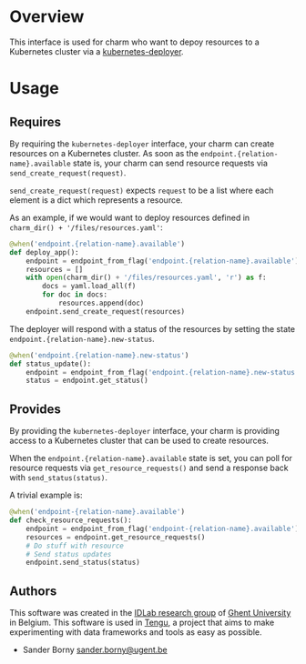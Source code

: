 
# Overview
This interface is used for charm who want to depoy resources to a Kubernetes cluster via a [kubernetes-deployer](https://github.com/tengu-team/layer-kubernetes-deployer).

# Usage
## Requires
By requiring the `kubernetes-deployer` interface, your charm can create resources on a Kubernetes cluster.  As soon as the `endpoint.{relation-name}.available` state is, your charm can send resource requests via `send_create_request(request)`.

`send_create_request(request)` expects `request` to be a list where each element is a dict which represents a resource.

As an example, if we would want to deploy resources defined in `charm_dir() + '/files/resources.yaml'`:
```python
@when('endpoint.{relation-name}.available')
def deploy_app():
    endpoint = endpoint_from_flag('endpoint.{relation-name}.available')
    resources = []
    with open(charm_dir() + '/files/resources.yaml', 'r') as f:
        docs = yaml.load_all(f)
        for doc in docs:
            resources.append(doc)
    endpoint.send_create_request(resources)
```

The deployer will respond with a status of the resources by setting the state `endpoint.{relation-name}.new-status`.
```python
@when('endpoint.{relation-name}.new-status')
def status_update():
    endpoint = endpoint_from_flag('endpoint.{relation-name}.new-status')
    status = endpoint.get_status()
```

## Provides
By providing  the `kubernetes-deployer` interface, your charm is providing access to a Kubernetes cluster that can be used to create resources.

When the  `endpoint.{relation-name}.available` state is set, you can poll for resource requests via `get_resource_requests()` and send a response back with `send_status(status)`.

A trivial example is:
```python
@when('endpoint-{relation-name}.available')
def check_resource_requests():
    endpoint = endpoint_from_flag('endpoint-{relation-name}.available')
    resources = endpoint.get_resource_requests()
    # Do stuff with resource
    # Send status updates
    endpoint.send_status(status)
```

## Authors

This software was created in the [IDLab research group](https://www.ugent.be/ea/idlab) of [Ghent University](https://www.ugent.be) in Belgium. This software is used in [Tengu](https://tengu.io), a project that aims to make experimenting with data frameworks and tools as easy as possible.

 - Sander Borny <sander.borny@ugent.be>
